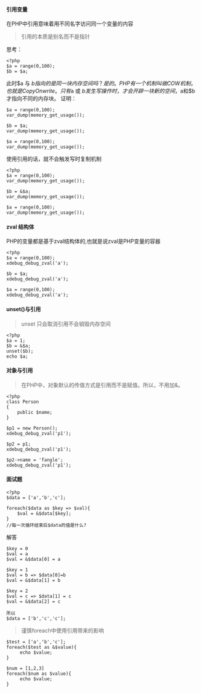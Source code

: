 #### 引用变量
在PHP中引用意味着用不同名字访问同一个变量的内容
> 引用的本质是别名而不是指针

思考：
```
<?php
$a = range(0,100);
$b = $a;
```
此时$a 与 $b 指向的是同一块内存空间吗？
是的。PHP有一个机制叫做COW机制，也就是Copy On write 。只有$a 或 $b 发生写操作时，才会开辟一块新的空间，$a和$b 才指向不同的内存块。
证明：
```
$a = range(0,100);
var_dump(memory_get_usage());

$b = $a;
var_dump(memory_get_usage());

$a = range(0,100);
var_dump(memory_get_usage());
```
使用引用的话，就不会触发写时复制机制
```
<?php
$a = range(0,100);
var_dump(memory_get_usage());

$b = &$a;
var_dump(memory_get_usage());

$a = range(0,100);
var_dump(memory_get_usage());
```

#### zval 结构体
PHP的变量都是基于zval结构体的,也就是说zval是PHP变量的容器
```
<?php
$a = range(0,100);
xdebug_debug_zval('a');

$b = $a;
xdebug_debug_zval('a');

$a = range(0,100);
xdebug_debug_zval('a');
```

#### unset()与引用
> unset 只会取消引用不会销毁内存空间

```
<?php
$a = 1;
$b = &$a;
unset($b);
echo $a;
```

#### 对象与引用
> 在PHP中，对象默认的传值方式是引用而不是赋值。所以，不用加&。

```
<?php
class Person
{
    public $name;    
}

$p1 = new Person();
xdebug_debug_zval('p1');

$p2 = p1;
xdebug_debug_zval('p1');

$p2->name = 'fangle';
xdebug_debug_zval('p1');
```

#### 面试题
```
<?php
$data = ['a','b','c'];

foreach($data as $key => $val){
    $val = &$data[$key];
}
//每一次循环结束后$data的值是什么?
```
解答
```
$key = 0
$val = a
$val = &$data[0] = a

$key = 1
$val = b => $data[0]=b
$val = &$data[1] = b

$key = 2
$val = c => $data[1] = c
$val = &$data[2] = c

所以
$data = ['b','c','c'];
```
> 谨慎foreach中使用引用带来的影响

```
$test = ['a','b','c'];
foreach($test as &$value){  
     echo $value;  
} 

$num = [1,2,3]
foreach($num as $value){  
     echo $value;  
}  
```
